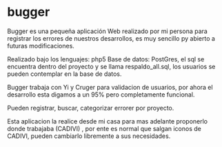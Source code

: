 # bugger 
Bugger es una pequeña aplicación Web realizado por mi persona para registrar los errores de nuestros desarrollos, 
es muy sencillo py abierto a futuras modificaciones.

Realizado bajo los lenguajes: php5
Base de datos: PostGres, el sql se encuentra dentro del proyecto y se llama respaldo_all.sql, los usuarios se pueden contemplar
en la base de datos.

Bugger trabaja con Yi y Cruger para validacion de usuarios, por ahora el desarrollo esta digamos a un 95% 
pero completamente funcional.

Pueden registrar, buscar, categorizar errorer por proyecto.

Esta aplicacion la realice desde mi casa para mas adelante proponerlo donde trabajaba (CADIVI) , por ente es normal que salgan
iconos de CADIVI, pueden cambiarlo libremente a sus necesidades.
